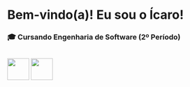 # Bem-vindo(a)! Eu sou o Ícaro!

### 🎓 Cursando Engenharia de Software (2º Período)

<div style="display: inline_block"><br>
  <img align="center" height="50" width="50" src="https://cdn.jsdelivr.net/gh/devicons/devicon/icons/c/c-original.svg">
  <img align="center" height="50" width="50" src="https://cdn.jsdelivr.net/gh/devicons/devicon/icons/python/python-original.svg">
</div>
            
          
          

